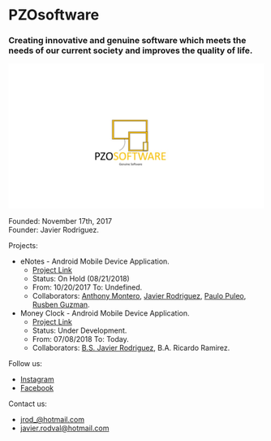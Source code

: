 # PZOsoftware
### Creating innovative and genuine software which meets the needs of our current society and improves the quality of life.
![LOGO](https://github.com/Javierod/PZOsoftware/blob/master/PZOsoftware%20-%20Logo.jpg "PZOSOFTWARE logo")

Founded: November 17th, 2017<br>
Founder: Javier Rodriguez.<br>

Projects:
  + eNotes - Android Mobile Device Application.
    - [Project Link](https://github.com/Javierod/SharedList-sList "Project Link")
    - Status: On Hold (08/21/2018)
    - From: 10/20/2017 To: Undefined.
    - Collaborators: [Anthony Montero](https://github.com/anth0nieto), [Javier Rodriguez](https://github.com/Javierod), [Paulo Puleo](https://github.com/puleopaulo), [Rusben Guzman](https://github.com/ruzguz).
  + Money Clock - Android Mobile Device Application.
    - [Project Link](https://github.com/Javierod/eCheck "Project Link")
    - Status: Under Development.
    - From: 07/08/2018 To: Today.
    - Collaborators: [B.S. Javier Rodriguez](https://github.com/Javierod), B.A. Ricardo Ramirez.
    
    
Follow us: 
  + [Instagram](https://www.instagram.com/pzosoftware/ "Instagram Account")
  + [Facebook](https://www.facebook.com/pzosoftware/ "Facebook Account")

Contact us:
  + jrod_@hotmail.com
  + javier.rodval@hotmail.com
